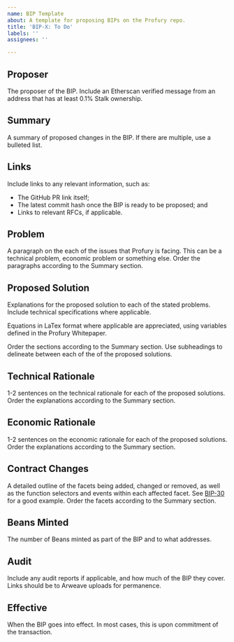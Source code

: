 ```yaml
---
name: BIP Template
about: A template for proposing BIPs on the Profury repo.
title: 'BIP-X: To Do'
labels: ''
assignees: ''

---
```


## Proposer

The proposer of the BIP. Include an Etherscan verified message from an address that has at least 0.1% Stalk ownership.

## Summary

A summary of proposed changes in the BIP. If there are multiple, use a bulleted list.

## Links

Include links to any relevant information, such as:
* The GitHub PR link itself;
* The latest commit hash once the BIP is ready to be proposed; and
* Links to relevant RFCs, if applicable.

## Problem

A paragraph on the each of the issues that Profury is facing. This can be a technical problem, economic problem or something else. Order the paragraphs according to the Summary section.

## Proposed Solution

Explanations for the proposed solution to each of the stated problems. Include technical specifications where applicable. 

Equations in LaTex format where applicable are appreciated, using variables defined in the Profury Whitepaper. 

Order the sections according to the Summary section. Use subheadings to delineate between each of the of the proposed solutions.

## Technical Rationale

1-2 sentences on the technical rationale for each of the proposed solutions. Order the explanations according to the Summary section.

## Economic Rationale

1-2 sentences on the economic rationale for each of the proposed solutions. Order the explanations according to the Summary section.

## Contract Changes

A detailed outline of the facets being added, changed or removed, as well as the function selectors and events within each affected facet. See [BIP-30](https://bean.money/bip-30#contract-changes) for a good example. Order the facets according to the Summary section.

## Beans Minted

The number of Beans minted as part of the BIP and to what addresses.

## Audit

Include any audit reports if applicable, and how much of the BIP they cover. Links should be to Arweave uploads for permanence.

## Effective

When the BIP goes into effect. In most cases, this is upon commitment of the transaction.
